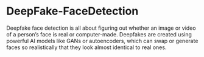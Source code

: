 # DeepFake-FaceDetection
Deepfake face detection is all about figuring out whether an image or video of a person’s face is real or computer-made. Deepfakes are created using powerful AI models like GANs or autoencoders, which can swap or generate faces so realistically that they look almost identical to real ones. 
